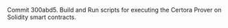 Commit 300abd5.                    Build and Run scripts for executing the Certora Prover on Solidity smart contracts.